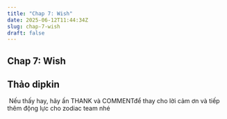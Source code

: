 ```yaml
---
title: "Chap 7: Wish"
date: 2025-06-12T11:44:34Z
slug: chap-7-wish
draft: false
---
```


## Chap 7: Wish

## Thảo dipkin

​ ​​​​​​​​Nếu thấy hay, hãy ấn THANK và COMMENTđể thay cho lời cảm ơn và tiếp thêm động lực cho zodiac team nhé ​